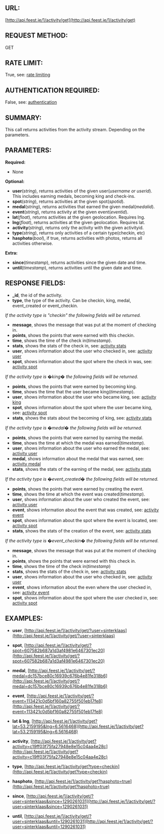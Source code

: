 URL:
----
[http://api.feest.je/1/activity/get](http://api.feest.je/1/activity/get)

REQUEST METHOD:
---------------
GET

RATE LIMIT:
-----------
True, see: [rate limiting](<link naar ratelimitpagina>)

AUTHENTICATION REQUIRED:
------------------------
False, see: [authentication](<link naar authenticationpagina>)

SUMMARY:
--------
This call returns activities from the activity stream. Depending on the parameters.

PARAMETERS:
-----------

**Required:**

 - None

**Optional:**

 - **user**(*string*), returns activities of the given user(*username or userid*). This includes earning medals, becoming king and check-ins.
 - **spot**(*string*), returns activities at the given spot(*spotid*).
 - **medal**(*string*), returns activities that earned the given medal(*medalid*).
 - **event**(*string*), returns activity at the given event(*eventid*).
 - **lat**(*float*), returns activities at the given geolocation. Requires lng.
 - **lng**(*float*), returns activities at the given geolocation. Requires lat.
 - **activity**(*string*), returns only the activity with the given activityid.
 - **type**(*string*), returns only activities of a certain type(checkin, etc) 
 - **hasphoto**(*bool*), if true, returns activities with photos, returns all activities otherwise.

**Extra:**

 - **since**(*timestamp*), returns activities since the given date and time.
 - **until**(*timestamp*), returns activities until the given date and time.

RESPONSE FIELDS:
----------------

 -	**_id**, the id of the activity.
 -	**type**, the type of the activity. Can be checkin, king, medal, event_created or event_checkin.

 *If the activity type is "checkin" the following fields will be returned.* 

 -	**message**, shows the message that was put at the moment of checking in.
 -	**points**, shows the points that were earned with this checkin.
 -	**time**, shows the time of the check in(*timestamp*).
 -	**stats**,  shows the stats of the check in, see: [activity stats](<link naar stats pagina>)
 -	**user**, shows information about the user who checked in, see: [activity user](<link naar user pagina>)
 -	**spot**, shows information about the spot where the check in was, see: [activity spot](<link naar spot pagina>)

 *If the activity type is �king� the following fields will be returned.*

 -	**points**, shows the points that were earned by becoming king.
 -	**time**, shows the time that the user became king(*timestamp*).
 -	**user**, shows information about the user who became king, see: [activity king](<link naar user pagina>)
 -	**spot**, shows information about the spot where the user became king, see: [activity spot](<link naar spot pagina>)
 -	**stats**, shows the stats about the becoming of king, see: [activity stats](<link naar stats pagina>) 

 *If the activity type is �medal� the following fields will be returned.*

 -	**points**, shows the points that were earned by earning the medal.
 -	**time**, shows the time at which the medal was earned(*timestamp*).
 -	**user**, shows information about the user who earned the medal, see: [activity user](<link naar user pagina>)
 -	**medal**, shows information about the medal that was earned, see: [activity medal](<link naar medal pagina>)
 -	**stats**, shows the stats of the earning of the medal, see: [activity stats](<link naar stats pagina>)

 *If the activity type is �event_created� the following fields will be returned.*

 -	**points**, shows the points that were earned by creating the event.
 -	**time**, shows the time at which the event was created(*timestamp*).
 -	**user**, shows information about the user who created the event, see: [activity user](<link naar user pagina>)
 -	**event**, shows information about the event that was created, see: [activity event](<link naar event pagina>)
 -	**spot**, shows information about the spot where the event is located, see: [activity spot](<link naar spot pagina>)
 -	**stats**, shows the stats of the creation of the event, see: [activity stats](<link naar stats pagina>) 

 *If the activity type is �event_checkin� the following fields will be returned.*

 -	**message**, shows the message that was put at the moment of checking in.
 -	**points**, shows the points that were earned with this check in.
 -	**time**, shows the time of the check in(*timestamp*)
 -	**stats**, shows the stats of the check in, see: [activity stats](<link naar stats pagina>)
 -	**user**, shows information about the user who checked in, see: [activity user](<link naar user pagina>)
 -	**event**, shows information about the even where the user checked in, see: [activity event](<link naar event pagina>)
 -	**spot**, shows information about the spot where the user checked in, see: [activity spot](<link naar spot pagina>)


EXAMPLES:
---------
 - **user**, [http://api.feest.je/1/activity/get/?user=sinterklaas](http://api.feest.je/1/activity/get/?user=sinterklaas)
 - **spot**, [http://api.feest.je/1/activity/get/?spot=607582b687a1d3af4981e6467301ec20](http://api.feest.je/1/activity/get/?spot=607582b687a1d3af4981e6467301ec20)
 - **medal**, [http://api.feest.je/1/activity/get/?medal=dc157bce80c16939c676b4e81fe318b6](http://api.feest.je/1/activity/get/?medal=dc157bce80c16939c676b4e81fe318b6)
 - **event**, [http://api.feest.je/1/activity/get/?event=113421c0d5bf160a82755f501eb17fe8](http://api.feest.je/1/activity/get/?event=113421c0d5bf160a82755f501eb17fe8)
 - **lat & lng**, [http://api.feest.je/1/activity/get?lat=53.2159195&lng=6.5616468](http://api.feest.je/1/activity/get?lat=53.2159195&lng=6.5616468)
 - **activity**, [http://api.feest.je/1/activity/get?activity=c19ff03f75fa27948e8e15c04aa4e28c](http://api.feest.je/1/activity/get?activity=c19ff03f75fa27948e8e15c04aa4e28c)
 - **type**, [http://api.feest.je/1/activity/get?type=checkin](http://api.feest.je/1/activity/get?type=checkin)
 - **hasphoto**, [http://api.feest.je/1/activity/get?hasphoto=true](http://api.feest.je/1/activity/get?hasphoto=true)

 - **since**, [http://api.feest.je/1/activity/get/?user=sinterklaas&since=1290261031](http://api.feest.je/1/activity/get/?user=sinterklaas&since=1290261031)
 - **until**, [http://api.feest.je/1/activity/get/?user=sinterklaas&until=1290261031](http://api.feest.je/1/activity/get/?user=sinterklaas&until=1290261031)